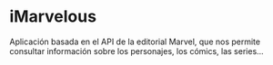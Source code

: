 # iMarvelous
Aplicación basada en el API de la editorial Marvel, que nos permite consultar información sobre los personajes, los cómics, las series...
